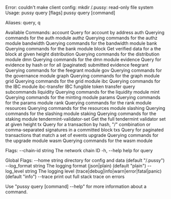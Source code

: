Error: couldn't make client config: mkdir /.pussy: read-only file system
Usage:
  pussy query [flags]
  pussy query [command]

Aliases:
  query, q

Available Commands:
  account                  Query for account by address
  auth                     Querying commands for the auth module
  authz                    Querying commands for the authz module
  bandwidth                Querying commands for the bandwidth module
  bank                     Querying commands for the bank module
  block                    Get verified data for a the block at given height
  distribution             Querying commands for the distribution module
  dmn                      Querying commands for the dmn module
  evidence                 Query for evidence by hash or for all (paginated) submitted evidence
  feegrant                 Querying commands for the feegrant module
  gov                      Querying commands for the governance module
  graph                    Querying commands for the graph module
  grid                     Querying commands for the grid module
  ibc                      Querying commands for the IBC module
  ibc-transfer             IBC fungible token transfer query subcommands
  liquidity                Querying commands for the liquidity module
  mint                     Querying commands for the minting module
  params                   Querying commands for the params module
  rank                     Querying commands for the rank module
  resources                Querying commands for the resources module
  slashing                 Querying commands for the slashing module
  staking                  Querying commands for the staking module
  tendermint-validator-set Get the full tendermint validator set at given height
  tx                       Query for a transaction by hash, "<addr>/<seq>" combination or comma-separated signatures in a committed block
  txs                      Query for paginated transactions that match a set of events
  upgrade                  Querying commands for the upgrade module
  wasm                     Querying commands for the wasm module

Flags:
      --chain-id string   The network chain ID
  -h, --help              help for query

Global Flags:
      --home string         directory for config and data (default "/.pussy")
      --log_format string   The logging format (json|plain) (default "plain")
      --log_level string    The logging level (trace|debug|info|warn|error|fatal|panic) (default "info")
      --trace               print out full stack trace on errors

Use "pussy query [command] --help" for more information about a command.

